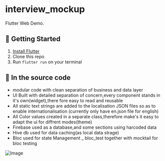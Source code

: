 # interview_mockup

Flutter Web Demo.

## 📌 Getting Started

1. [Install Flutter](https://flutter.io/setup/)
2. Clone this repo
3. Run `flutter run` on your terminal

## 📌 In the source code
- modular code with clean separation of business and data layer
- UI Built with detailed separation of concern,every component stands in it's own(widget),there fore easy to read and reusable 
- All static text strings are added to the localisation JSON files so as to enable internationalisation (currently only have en.json file for english)
- All Color values created in a separate class,therefore make's it easy to adapt the ui for diffrent modes(theme)
- Firebase used as a database,and some sections using harcoded data 
- Hive db used for data caching(as local data strage)
- Bloc used for state Management
_ bloc_test together with mocktail for bloc testing


![Image](https://drive.google.com/file/d/1FDLuOfc5df6SmFWFv_TdkBQGbLPHkaAw/view?usp=sharing)



